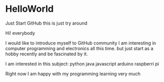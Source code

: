 # HelloWorld
Just Start GitHub this is just try around

Hi! everybody

I would like to introduce myself to GitHub community
I am interesting in computer programming and electronics all this time.
but just start as a hobby recently and be fascinated by it.

I am interested in this subject:
python
java
javascript
arduino
raspberri pi

Right now I am happy with my programming learning very much
